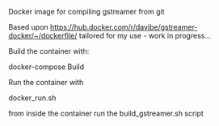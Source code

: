 Docker image for compiling gstreamer from git

Based upon https://hub.docker.com/r/davibe/gstreamer-docker/~/dockerfile/ tailored for my use - work in progress...

Build the container with:

docker-compose Build

Run the container with 

docker_run.sh

from inside the container run the build_gstreamer.sh script